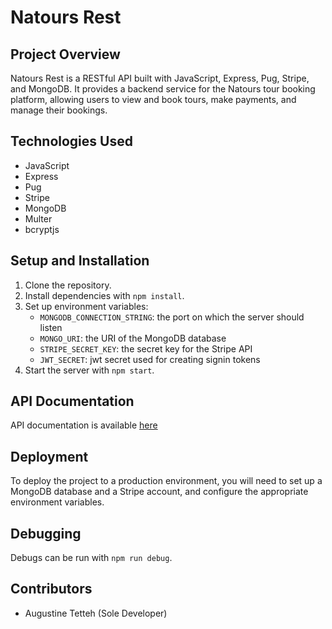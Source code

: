 # Natours Rest

## Project Overview

Natours Rest is a RESTful API built with JavaScript, Express, Pug, Stripe, and MongoDB. It provides a backend service for the Natours tour booking platform, allowing users to view and book tours, make payments, and manage their bookings.

## Technologies Used

- JavaScript
- Express
- Pug
- Stripe
- MongoDB
- Multer
- bcryptjs

## Setup and Installation

1. Clone the repository.
2. Install dependencies with `npm install`.
3. Set up environment variables:
   - `MONGODB_CONNECTION_STRING`: the port on which the server should listen
   - `MONGO_URI`: the URI of the MongoDB database
   - `STRIPE_SECRET_KEY`: the secret key for the Stripe API
   - `JWT_SECRET`: jwt secret used for creating signin tokens
4. Start the server with `npm start`.

## API Documentation

API documentation is available [here](https://documenter.getpostman.com/view/24297290/2s93RWMqY4)

## Deployment

To deploy the project to a production environment, you will need to set up a MongoDB database and a Stripe account, and configure the appropriate environment variables.

## Debugging

Debugs can be run with `npm run debug`.

## Contributors

- Augustine Tetteh (Sole Developer)
